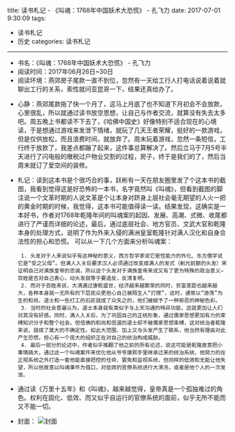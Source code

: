 title: 读书札记 - 《叫魂：1768年中国妖术大恐慌》 - 孔飞力
date: 2017-07-01 9:30:09
tags: 
- 读书札记
- 历史
categories: 读书札记

----------
* 书名：《叫魂：1768年中国妖术大恐慌》 - 孔飞力
* 阅读时间：2017年06月26日~30日
* 阅读环境：燕郊房子尾款一直不到位，忽然有一天给工行人打电话说着说着就聊出工行的关系，索性就问亚昆哥一下，结果还真给办了。
<!-- more -->
* 心静：燕郊尾款拖了快一个月了，这马上月底了也不知道下月初会不会放款，心里很乱，所以就通过读书放空思想，让自己与作者交流，就算没有失去太多吧。周五晚上书都读不下去了，《哈佛中国史》好像特别不适合现在的心境读，于是想通过游戏来发泄下情绪，就玩了几天王者荣耀，挺好的一款游戏，但是仅供放松，而且浪费时间，就放弃了。周末玩着游戏，忽然一条短信，工行终于放款了，我差点都蹦了起来，这件事总算解决了。然后立马于7月5号半天进行了闪电般的缴税过户物业交割的过程，房子，终于是我们的了，然后当周末就订了爱空间的装修。
* 札记：读到这本书是个很巧合的事，跃彬有一天在朋友圈里发了个这本书的截图，我看到觉得这是好恐怖的一本书，名字竟然叫《叫魂》，但看到截图的脚注说一个文革时期的人说文革是个让本身对跻身上层社会毫无期望的人火一把的黄金时期的时候，我觉得，这本书可能值得读一读。结果发现，这确实是一本好书，作者对1768年乾隆年间的叫魂案的起因、发展、高潮、式微、收尾都进行了严谨而详细的论述，最后，通过底层社会、地方官员、文武大官和乾隆本身的处理方式，说明了作为外来入侵的满洲皇室乾隆针对满人汉化和自身合法性的担心和恐慌。
       可以从一下几个方面来分析叫魂案：
       
       1. 头发对于人来说似乎有这神秘的意义，西方哲学家说它是性能力的外化、东方儒学说它是“受之父母”。但满人入关后要求汉人必须通过改变成满人的发式（剃光前额的头发）来证明自己对满族皇帝的忠诚，所以这个头发对于满族皇帝来说又有了更为特殊的政治意义—百姓是否对自己衷心，动头发就等于要造反，反清复明。
       2. 而对于百姓来说，大清通过康乾盛世，经济越来越繁荣的同时，贫富差距也越来越大，各种本身就一无所有的下层民众更担心自己被陌生人“打搅”，这时，通常以“游荡”为生的和尚、道士和一些打工的石匠就成了众矢之的，他们被赋予了一种邪恶的神秘色彩。
       3. 当时的社会普遍认为，道士本身就有类似于与上天沟通的特异功能，这就更加让人们对其没有好感。同时，满人入关后，为了巩固自己的正统形象，通过儒家思想更加有力的束缚知识分子和整个社会。但信佛的和尚和信道的道士却不被儒家思想束缚，这对统治者乾隆来说，就成了莫大的不确定性。如此大范围、加上又与头发产生了联系，他当然有理由对此产生恐慌，担心有一个庞大的组织正在对自己的统治构成威胁。
       4. 最后一部分的论述中，作者似乎推翻了他之前的所有论述，说这可能是乾隆故意把小事情搞大，通过这一个叫魂案件来优化他从爷爷康熙手里继承过来的统治系统，他努力的在正规系统之外打造一套他能直接把控的任命、罢免和监视系统，但同样的低效和无能让他失望，所以他故意以叫魂事件为借口，对低效的官僚系统进行大清洗，或者是他个人的一次发泄。
* 通过读《万里十五年》和《叫魂》，越来越觉得，皇帝真是一个孤独难过的角色。权利在固化、低效、而又似乎自运行的官僚系统的面前，似乎无所不能而又不能一切。
* 封面： 
![封面](/images/book1.png)
